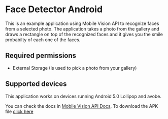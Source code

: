 # Face Detector Android

This is an example application using Mobile Vision API to recognize faces from a selected photo.
The application takes a photo from the gallery and draws a rectangle on top of the recognized faces and it gives you
the smile probabilty of each one of the faces.

## Required permissions

- External Storage (Is used to pick a photo from your gallery)

## Supported devices

This application works on devices running Android 5.0 Lollipop and avobe.


You can check the docs in [Mobile Vision API Docs](https://developers.google.com/vision/face-detection-concepts).
To download the APK file [click here](https://github.com/jruanoDev/Android_FaceDetector/releases/tag/v1.0)
